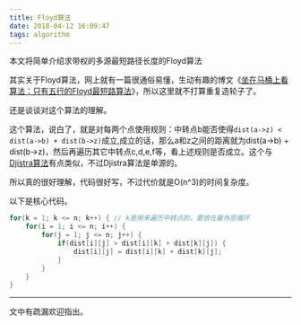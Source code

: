 ```yaml
---
title: Floyd算法
date: 2018-04-12 16:09:47
tags: algorithm
---
```


本文将简单介绍求带权的多源最短路径长度的Floyd算法

<!-- more -->
其实关于Floyd算法，网上就有一篇很通俗易懂，生动有趣的博文《[坐在马桶上看算法：只有五行的Floyd最短路算法](http://developer.51cto.com/art/201403/433874.htm)》，所以这里就不打算重复造轮子了。

还是谈谈对这个算法的理解。

这个算法，说白了，就是对每两个点使用规则：中转点b能否使得`dist(a->z) < dist(a->b) + dist(b->z)`成立,成立的话，那么a和z之间的距离就为dist(a->b) + dist(b->z)，然后再遍历其它中转点c,d,e,f等，看上述规则是否成立。这个与[Djistra算法](https://iamting93.github.io/2018/04/10/algorithm/Djikstra/Djikstra%E7%AE%97%E6%B3%95/)有点类似，不过Djistra算法是单源的。

所以真的很好理解，代码很好写，不过代价就是O(n^3)的时间复杂度。

以下是核心代码。
```cpp
for(k = 1; k <= n; k++) { // k是用来遍历中转点的，要放在最外层循环
    for(i = 1; i <= n; i++) {
        for(j = 1; j <= n; j++) {
            if(dist[i][j] > dist[i][k] + dist[k][j]) {
                dist[i][j] = dist[i][k] + dist[k][j];
            }
        }
    }
}
```

***
文中有疏漏欢迎指出。
